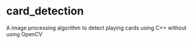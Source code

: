 # card_detection
A image processing algorithm to detect playing cards using C++ without using OpenCV
